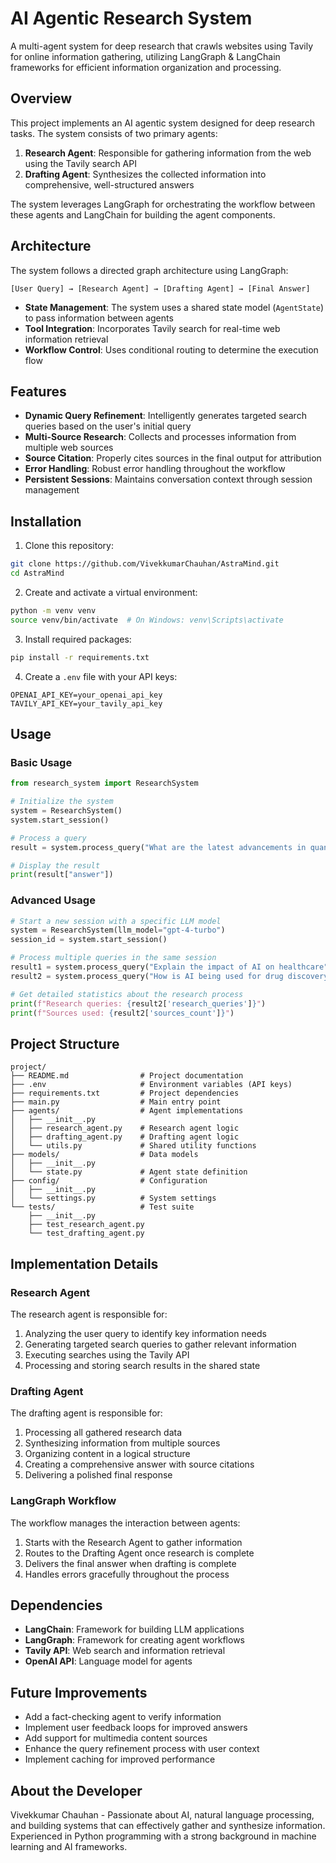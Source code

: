 # AI Agentic Research System

A multi-agent system for deep research that crawls websites using Tavily for online information gathering, utilizing LangGraph & LangChain frameworks for efficient information organization and processing.

## Overview

This project implements an AI agentic system designed for deep research tasks. The system consists of two primary agents:

1. **Research Agent**: Responsible for gathering information from the web using the Tavily search API
2. **Drafting Agent**: Synthesizes the collected information into comprehensive, well-structured answers

The system leverages LangGraph for orchestrating the workflow between these agents and LangChain for building the agent components.

## Architecture

The system follows a directed graph architecture using LangGraph:

```
[User Query] → [Research Agent] → [Drafting Agent] → [Final Answer]
```

- **State Management**: The system uses a shared state model (`AgentState`) to pass information between agents
- **Tool Integration**: Incorporates Tavily search for real-time web information retrieval
- **Workflow Control**: Uses conditional routing to determine the execution flow

## Features

- **Dynamic Query Refinement**: Intelligently generates targeted search queries based on the user's initial query
- **Multi-Source Research**: Collects and processes information from multiple web sources
- **Source Citation**: Properly cites sources in the final output for attribution
- **Error Handling**: Robust error handling throughout the workflow
- **Persistent Sessions**: Maintains conversation context through session management

## Installation

1. Clone this repository:
```bash
git clone https://github.com/VivekkumarChauhan/AstraMind.git
cd AstraMind
```

2. Create and activate a virtual environment:
```bash
python -m venv venv
source venv/bin/activate  # On Windows: venv\Scripts\activate
```

3. Install required packages:
```bash
pip install -r requirements.txt
```

4. Create a `.env` file with your API keys:
```
OPENAI_API_KEY=your_openai_api_key
TAVILY_API_KEY=your_tavily_api_key
```

## Usage

### Basic Usage

```python
from research_system import ResearchSystem

# Initialize the system
system = ResearchSystem()
system.start_session()

# Process a query
result = system.process_query("What are the latest advancements in quantum computing?")

# Display the result
print(result["answer"])
```

### Advanced Usage

```python
# Start a new session with a specific LLM model
system = ResearchSystem(llm_model="gpt-4-turbo")
session_id = system.start_session()

# Process multiple queries in the same session
result1 = system.process_query("Explain the impact of AI on healthcare")
result2 = system.process_query("How is AI being used for drug discovery?")

# Get detailed statistics about the research process
print(f"Research queries: {result2['research_queries']}")
print(f"Sources used: {result2['sources_count']}")
```

## Project Structure

```
project/
├── README.md                # Project documentation
├── .env                     # Environment variables (API keys)
├── requirements.txt         # Project dependencies
├── main.py                  # Main entry point
├── agents/                  # Agent implementations
│   ├── __init__.py
│   ├── research_agent.py    # Research agent logic
│   ├── drafting_agent.py    # Drafting agent logic
│   └── utils.py             # Shared utility functions
├── models/                  # Data models
│   ├── __init__.py
│   └── state.py             # Agent state definition
├── config/                  # Configuration
│   ├── __init__.py
│   └── settings.py          # System settings
└── tests/                   # Test suite
    ├── __init__.py
    ├── test_research_agent.py
    └── test_drafting_agent.py
```

## Implementation Details

### Research Agent

The research agent is responsible for:

1. Analyzing the user query to identify key information needs
2. Generating targeted search queries to gather relevant information
3. Executing searches using the Tavily API
4. Processing and storing search results in the shared state

### Drafting Agent

The drafting agent is responsible for:

1. Processing all gathered research data
2. Synthesizing information from multiple sources
3. Organizing content in a logical structure
4. Creating a comprehensive answer with source citations
5. Delivering a polished final response

### LangGraph Workflow

The workflow manages the interaction between agents:

1. Starts with the Research Agent to gather information
2. Routes to the Drafting Agent once research is complete
3. Delivers the final answer when drafting is complete
4. Handles errors gracefully throughout the process

## Dependencies

- **LangChain**: Framework for building LLM applications
- **LangGraph**: Framework for creating agent workflows
- **Tavily API**: Web search and information retrieval
- **OpenAI API**: Language model for agents

## Future Improvements

- Add a fact-checking agent to verify information
- Implement user feedback loops for improved answers
- Add support for multimedia content sources
- Enhance the query refinement process with user context
- Implement caching for improved performance

## About the Developer

Vivekkumar Chauhan - Passionate about AI, natural language processing, and building systems that can effectively gather and synthesize information. Experienced in Python programming with a strong background in machine learning and AI frameworks.
